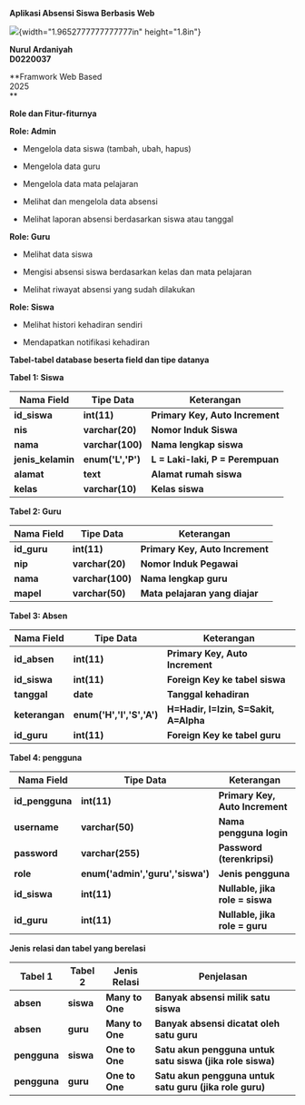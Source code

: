 **Aplikasi Absensi Siswa Berbasis Web**

![](media/image1.jpeg){width="1.9652777777777777in" height="1.8in"}

**Nurul Ardaniyah  
D0220037**

**Framwork Web Based  
2025  
**

**Role dan Fitur-fiturnya**

**Role: Admin**

- Mengelola data siswa (tambah, ubah, hapus)

- Mengelola data guru

- Mengelola data mata pelajaran

- Melihat dan mengelola data absensi

- Melihat laporan absensi berdasarkan siswa atau tanggal

**Role: Guru**

- Melihat data siswa

- Mengisi absensi siswa berdasarkan kelas dan mata pelajaran

- Melihat riwayat absensi yang sudah dilakukan

**Role: Siswa**

- Melihat histori kehadiran sendiri

- Mendapatkan notifikasi kehadiran

**Tabel-tabel database beserta field dan tipe datanya**

**Tabel 1: Siswa**

| **Nama Field**    | **Tipe Data**         | **Keterangan**                   |
|-------------------|-----------------------|----------------------------------|
| **id_siswa**      | **int(11)**           | **Primary Key, Auto Increment**  |
| **nis**           | **varchar(20)**       | **Nomor Induk Siswa**            |
| **nama**          | **varchar(100)**      | **Nama lengkap siswa**           |
| **jenis_kelamin** | **enum(\'L\',\'P\')** | **L = Laki-laki, P = Perempuan** |
| **alamat**        | **text**              | **Alamat rumah siswa**           |
| **kelas**         | **varchar(10)**       | **Kelas siswa**                  |

**Tabel 2: Guru**

| **Nama Field** | **Tipe Data**    | **Keterangan**                  |
|----------------|------------------|---------------------------------|
| **id_guru**    | **int(11)**      | **Primary Key, Auto Increment** |
| **nip**        | **varchar(20)**  | **Nomor Induk Pegawai**         |
| **nama**       | **varchar(100)** | **Nama lengkap guru**           |
| **mapel**      | **varchar(50)**  | **Mata pelajaran yang diajar**  |

**Tabel 3: Absen**

| **Nama Field** | **Tipe Data**                     | **Keterangan**                        |
|----------------|-----------------------------------|---------------------------------------|
| **id_absen**   | **int(11)**                       | **Primary Key, Auto Increment**       |
| **id_siswa**   | **int(11)**                       | **Foreign Key ke tabel siswa**        |
| **tanggal**    | **date**                          | **Tanggal kehadiran**                 |
| **keterangan** | **enum(\'H\',\'I\',\'S\',\'A\')** | **H=Hadir, I=Izin, S=Sakit, A=Alpha** |
| **id_guru**    | **int(11)**                       | **Foreign Key ke tabel guru**         |

**Tabel 4: pengguna**

| **Nama Field**  | **Tipe Data**                          | **Keterangan**                  |
|-----------------|----------------------------------------|---------------------------------|
| **id_pengguna** | **int(11)**                            | **Primary Key, Auto Increment** |
| **username**    | **varchar(50)**                        | **Nama pengguna login**         |
| **password**    | **varchar(255)**                       | **Password (terenkripsi)**      |
| **role**        | **enum(\'admin\',\'guru\',\'siswa\')** | **Jenis pengguna**              |
| **id_siswa**    | **int(11)**                            | **Nullable, jika role = siswa** |
| **id_guru**     | **int(11)**                            | **Nullable, jika role = guru**  |

**Jenis** **relasi dan tabel yang berelasi**

| **Tabel 1**  | **Tabel 2** | **Jenis Relasi** | **Penjelasan**                                            |
|--------------|-------------|------------------|-----------------------------------------------------------|
| **absen**    | **siswa**   | **Many to One**  | **Banyak absensi milik satu siswa**                       |
| **absen**    | **guru**    | **Many to One**  | **Banyak absensi dicatat oleh satu guru**                 |
| **pengguna** | **siswa**   | **One to One**   | **Satu akun pengguna untuk satu siswa (jika role siswa)** |
| **pengguna** | **guru**    | **One to One**   | **Satu akun pengguna untuk satu guru (jika role guru)**   |

